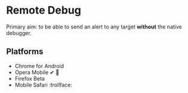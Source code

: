 # Remote Debug

Primary aim: to be able to send an alert to any target **without** the native debugger.

## Platforms

- Chrome for Android
- Opera Mobile ✔ :facepunch:
- Firefox Beta
- Mobile Safari :trollface: